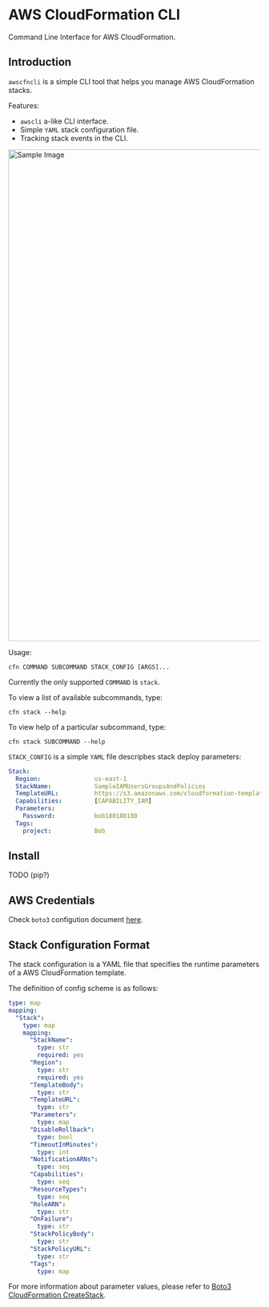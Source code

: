 # AWS CloudFormation CLI

Command Line Interface for AWS CloudFormation.

## Introduction
`awscfncli` is a simple CLI tool that helps you manage AWS CloudFormation 
stacks.  

Features:
- `awscli` a-like CLI interface.
- Simple `YAML` stack configuration file.
- Tracking stack events in the CLI.

<img width="981" alt="Sample Image" src="https://cdn.knrdesign.co/dist/awscfncli/Screen Shot 2017-01-11 at 13.53.32.png">

Usage:
    
    cfn COMMAND SUBCOMMAND STACK_CONFIG [ARGS]...

Currently the only supported `COMMAND` is `stack`.

To view a list of available subcommands, type:

	cfn stack --help

To view help of a particular subcommand, type:
    
	cfn stack SUBCOMMAND --help


`STACK_CONFIG` is a simple `YAML` file descripbes stack deploy parameters:

```yaml
Stack:
  Region:               us-east-1
  StackName:            SampleIAMUsersGroupsAndPolicies
  TemplateURL:          https://s3.amazonaws.com/cloudformation-templates-us-east-1/IAM_Users_Groups_and_Policies.template
  Capabilities:         [CAPABILITY_IAM]
  Parameters:
	Password:           bob180180180
  Tags:
	project:            Bob
```

## Install

TODO (pip?)

## AWS Credentials

Check `boto3` configution document [here](https://boto3.readthedocs.io/en/latest/guide/quickstart.html#configuration).

## Stack Configuration Format

The stack configuration is a YAML file that specifies the runtime parameters of
a AWS CloudFormation template.

The definition of config scheme is as follows:

```yaml
type: map
mapping:
  "Stack":
    type: map
    mapping:
	  "StackName":
	    type: str
	    required: yes
	  "Region":
	    type: str
	    required: yes
	  "TemplateBody":
	    type: str
	  "TemplateURL":
	    type: str
	  "Parameters":
	    type: map
	  "DisableRollback":
	    type: bool
	  "TimeoutInMinutes":
	    type: int
	  "NotificationARNs":
	    type: seq
	  "Capabilities":
	    type: seq
	  "ResourceTypes":
	    type: seq
	  "RoleARN":
	    type: str
	  "OnFailure":
	    type: str
	  "StackPolicyBody":
	    type: str
	  "StackPolicyURL":
	    type: str
	  "Tags":
	    type: map
```

For more information about parameter values, please refer to 
[Boto3 CloudFormation CreateStack](http://boto3.readthedocs.io/en/latest/reference/services/cloudformation.html#CloudFormation.ServiceResource.create_stack). 
